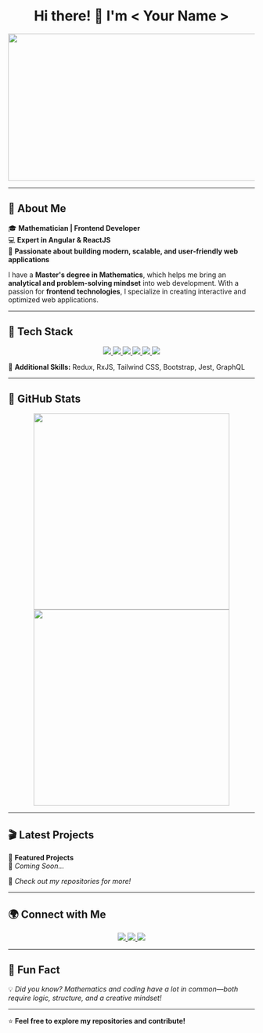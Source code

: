 <h1 align="center">Hi there! 👋 I'm < Your Name ></h1>

<p align="center">
  <img src="https://media.giphy.com/media/qgQUggAC3Pfv687qPC/giphy.gif" width="600" height="300"/>
</p>

---

## 🚀 About Me  

🎓 **Mathematician | Frontend Developer**  
💻 **Expert in Angular & ReactJS**  
🎯 **Passionate about building modern, scalable, and user-friendly web applications**  

I have a **Master's degree in Mathematics**, which helps me bring an **analytical and problem-solving mindset** into web development. With a passion for **frontend technologies**, I specialize in creating interactive and optimized web applications.  

---

## 🌟 Tech Stack  

<p align="center">
  <a href="https://developer.mozilla.org/en-US/docs/Web/HTML">
    <img src="https://img.shields.io/badge/HTML5-E34F26?style=for-the-badge&logo=html5&logoColor=white" />
  </a>
  <a href="https://developer.mozilla.org/en-US/docs/Web/CSS">
    <img src="https://img.shields.io/badge/CSS3-1572B6?style=for-the-badge&logo=css3&logoColor=white" />
  </a>
  <a href="https://developer.mozilla.org/en-US/docs/Web/JavaScript">
    <img src="https://img.shields.io/badge/JavaScript-F7DF1E?style=for-the-badge&logo=javascript&logoColor=black" />
  </a>
  <a href="https://www.typescriptlang.org/">
    <img src="https://img.shields.io/badge/TypeScript-007ACC?style=for-the-badge&logo=typescript&logoColor=white" />
  </a>
  <a href="https://react.dev/">
    <img src="https://img.shields.io/badge/ReactJS-61DAFB?style=for-the-badge&logo=react&logoColor=black" />
  </a>
  <a href="https://angular.io/">
    <img src="https://img.shields.io/badge/Angular-DD0031?style=for-the-badge&logo=angular&logoColor=white" />
  </a>
</p>

📌 **Additional Skills:** Redux, RxJS, Tailwind CSS, Bootstrap, Jest, GraphQL  

---

## 🎯 GitHub Stats  

<p align="center">
  <img src="https://github-readme-stats.vercel.app/api?username=YourGitHubUsername&show_icons=true&theme=radical" width="400px" />
  <img src="https://github-readme-streak-stats.herokuapp.com/?user=YourGitHubUsername&theme=radical" width="400px" />
</p>

---

## 🎬 Latest Projects  

🌟 **Featured Projects**  
🚧 *Coming Soon...*  

📌 *Check out my repositories for more!*  

---

## 🌍 Connect with Me  

<p align="center">
  <a href="https://linkedin.com/in/yourprofile" target="_blank">
    <img src="https://img.shields.io/badge/LinkedIn-0077B5?style=for-the-badge&logo=linkedin&logoColor=white" />
  </a>
  <a href="https://twitter.com/yourprofile" target="_blank">
    <img src="https://img.shields.io/badge/Twitter-1DA1F2?style=for-the-badge&logo=twitter&logoColor=white" />
  </a>
  <a href="mailto:mebbruk@gmail.com" target="_blank">
    <img src="https://img.shields.io/badge/Email-EA4335?style=for-the-badge&logo=gmail&logoColor=white" />
  </a>
</p>

---

## 🎉 Fun Fact  
💡 *Did you know?* *Mathematics and coding have a lot in common—both require logic, structure, and a creative mindset!*  

---

⭐ **Feel free to explore my repositories and contribute!**  

